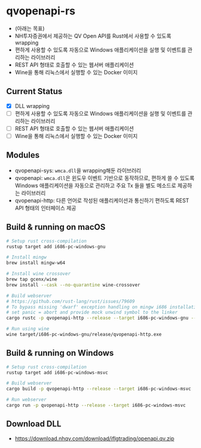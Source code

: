 # qvopenapi-rs
- (아래는 목표)
- NH투자증권에서 제공하는 QV Open API를 Rust에서 사용할 수 있도록 wrapping
- 편하게 사용할 수 있도록 자동으로 Windows 애플리케이션을 실행 및 이벤트를 관리하는 라이브러리
- REST API 형태로 호출할 수 있는 웹서버 애플리케이션
- Wine을 통해 리눅스에서 실행할 수 있는 Docker 이미지

## Current Status
- [x] DLL wrapping
- [ ] 편하게 사용할 수 있도록 자동으로 Windows 애플리케이션을 실행 및 이벤트를 관리하는 라이브러리
- [ ] REST API 형태로 호출할 수 있는 웹서버 애플리케이션
- [ ] Wine을 통해 리눅스에서 실행할 수 있는 Docker 이미지

## Modules
- qvopenapi-sys: `wmca.dll`을 wrapping해둔 라이브러리
- qvopenapi: `wmca.dll`은 윈도우 이벤트 기반으로 동작하므로, 편하게 쓸 수 있도록 Windows 애플리케이션을 자동으로 관리하고 주요 Tx 들을 별도 메소드로 제공하는 라이브러리
- qvopenapi-http: 다른 언어로 작성된 애플리케이션과 통신하기 편하도록 REST API 형태의 인터페이스 제공

## Build & running on macOS
```sh
# Setup rust cross-compilation
rustup target add i686-pc-windows-gnu

# Install mingw
brew install mingw-w64

# Install wine crossover
brew tap gcenx/wine
brew install --cask --no-quarantine wine-crossover

# Build webserver
# https://github.com/rust-lang/rust/issues/79609
# To bypass missing 'dwarf' exception handling on mingw i686 installations,
# set panic = abort and provide mock unwind symbol to the linker
cargo rustc -p qvopenapi-http --release --target i686-pc-windows-gnu --features "disable-unwind" -- -C "panic=abort"

# Run using wine
wine target/i686-pc-windows-gnu/release/qvopenapi-http.exe
```

## Build & running on Windows
```sh
# Setup rust cross-compilation
rustup target add i686-pc-windows-msvc

# Build webserver
cargo build -p qvopenapi-http --release --target i686-pc-windows-msvc

# Run webserver
cargo run -p qvopenapi-http --release --target i686-pc-windows-msvc
```

## Download DLL
- https://download.nhqv.com/download/iflgtrading/openapi.qv.zip
